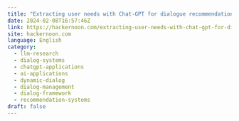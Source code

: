 ```yaml
---
title: "Extracting user needs with Chat-GPT for dialogue recommendation: Conclusion & References"
date: 2024-02-08T16:57:46Z
link: https://hackernoon.com/extracting-user-needs-with-chat-gpt-for-dialogue-recommendation-conclusion-and-references?source=rss&utm_medium=RSS&utm_source=news.12bit.vn
site: hackernoon.com
language: English
category:
  - llm-research
  - dialog-systems
  - chatgpt-applications
  - ai-applications
  - dynamic-dialog
  - dialog-management
  - dialog-framework
  - recommendation-systems
draft: false
---
```

